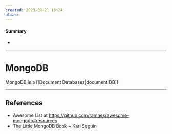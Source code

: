 ```yaml
---
created: 2023-08-21 16:24
alias: 
---
```

#### Summary
+ 

----
# MongoDB

MongoDB is a [[Document Databases|document DB]] 

----

## References
+ Awesome List at https://github.com/ramnes/awesome-mongodb#resources
+ The Little MongoDB Book ~ Karl Seguin